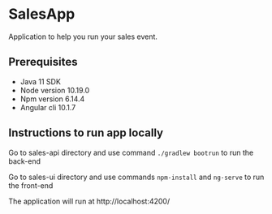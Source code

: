 # SalesApp

Application to help you run your sales event. 

## Prerequisites 
* Java 11 SDK
* Node version 10.19.0
* Npm version 6.14.4
* Angular cli 10.1.7

## Instructions to run app locally
Go to sales-api directory and use command ```./gradlew bootrun``` to run the back-end

Go to sales-ui directory and use commands ```npm-install``` and ```ng-serve``` to run the front-end


The application will run at http://localhost:4200/
